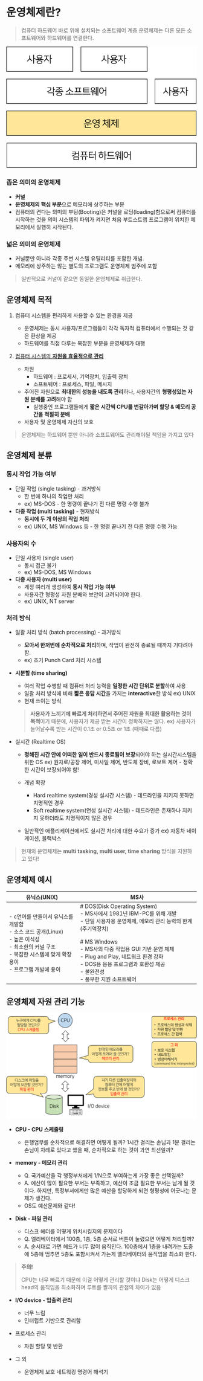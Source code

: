 # 운영체제란?

> 컴퓨터 하드웨어 바로 위에 설치되는 소프트웨어 계층
> 운영체제는 다른 모든 소프트웨어와 하드웨어를 연결한다.

![os_info_1](../img/OS/os_info_1.png)

### 좁은 의미의 운영체제

- **커널**
- **운영체제의 핵심 부분**으로 메모리에 상주하는 부분
- 컴퓨터의 켠다는 의미의 부팅(Booting)은 커널을 로딩(loading)함으로써 컴퓨터를 시작하는 것을 의미
  시스템의 파워가 켜지면 처음 부트스트랩 프로그램이 위치한 메모리에서 실행히 시작된다.

### 넓은 의미의 운영체제

- 커널뿐만 아니라 각종 주변 시스템 유틸리티를 포함한 개념. 
- 메모리에 상주하는 않는 별도의 프로그램도 운영체제 범주에 포함

> 일반적으로 커널이 같으면 동일한 운영체제로 취급한다.



## 운영체제 목적

1. 컴퓨터 시스템을 편리하게 사용할 수 있는 환경을 제공
   - 운영체제는 동시 사용자/프로그램들이 각각 독자적 컴퓨터에서 수행되는 것 같은 환상을 제공
   - 하드웨어를 직접 다루는 복잡한 부분을 운영체제가 대행

2. <u>컴퓨터 시스템의 **자원을 효율적으로 관리**</u>

   - 자원
     - 하드웨어 : 프로세서, 기억장치, 입출력 장치
     - 소프트웨어 : 프로세스, 파일, 메시지 
   - 주어진 자원으로 **최대한의 성능을 내도록 관리**하나, 사용자간의 **형평성있는 자원 분배를 고려**해야 함
     - 실행중인 프로그램들에게 **짧은 시간씩 CPU를 번갈아가며 할당 & 메모리 공간을 적절히 분배**
   - 사용자 및 운영체제 자신의 보호
   


> 운영체제는 하드웨어 뿐만 아니라 소프트웨어도 관리해야될 책임을 가지고 있다



## 운영체제 분류

### 동시 작업 가능 여부

- 단일 작업 (single tasking) - 과거방식
  - 한 번에 하나의 작업만 처리 
  - ex) MS-DOS - 한 명령이 끝나기 전 다른 명령 수행 불가
- **다중 작업 (multi tasking)**  - 현재방식
  - **동시에 두 개 이상의 작업 처리**
  - ex) UNIX, MS Windows 등 - 한 명령 끝나기 전 다른 명령 수행 가능

### 사용자의 수

- 단일 사용자 (single user)
  - 동시 접근 불가
  - ex) MS-DOS, MS Windows
- **다중 사용자 (multi user)**
  - 계정 여러개 생성하여 **동시 작업 가능 여부**
  - 사용자간 형평성 자원 분배와 보안이 고려되어야 한다. 
  - ex) UNIX, NT server

### 처리 방식

- 일괄 처리 방식 (batch processing) - 과거방식

  - **모아서 한꺼번에 순차적으로 처리**하며, 작업이 완전히 종료될 때까지 기다려야 함. 
  - ex) 초기 Punch Card 처리 시스템

- **시분할 (time sharing)** 

  - 여러 작업 수행할 때 컴퓨터 처리 능력을 **일정한 시간 단위로 분할**하여 사용
  - 일괄 처리 방식에 비해 **짧은 응답 시간**을 가지는 **interactive**한 방식
    ex) UNIX
  - 현재 쓰이는 방식

  > **사용자가 느끼기에 빠르게 처리하면서 주어진 자원을 최대한 활용하는 것이 목적**이기 때문에, 사용자가 제공 받는 시간이 정확하지는 않다.
  > ex) 사용자가 늘어날수록 받는 시간이 0.1초 or 0.5초 or 1초 (때때로 다름)

- 실시간 (Realtime OS)

  - **정해진 시간 안에 어떠한 일이 반드시 종료됨이 보장**되어야 하는 실시간시스템을 위한 OS
    ex) 원자로/공장 제어, 미사일 제어, 반도체 장비, 로보트 제어 - 정확한 시간이 보장되어야 함!

  - 개념 확장

    - Hard realtime system(경성 실시간 시스템) - 데드라인을 지키지 못하면 치명적인 경우
    - Soft realtime system(연성 실시간 시스템) - 데드라인은 존재하나 지키지 못하더라도 치명적이지 않은 경우
  - 일반적인 애플리케이션에서도 실시간 처리에 대한 수요가 증가
    ex) 자동차 네이게이션, 블랙박스



> 현재의 운영체제는 **multi tasking, multi user, time sharing** 방식을 지원하고 있다!



## 운영체제 예시

| 유닉스(UNIX)                                                 | MS사                                                         |
| ------------------------------------------------------------ | ------------------------------------------------------------ |
| -  c언어를 만들어서 유닉스를 개발함<br/>-  소스 코드 공개(Linux)<br/>-  높은 이식성<br/>-  최소한의 커널 구조<br/>-  복잡한 시스템에 맞게 확장 용이<br/>-  프로그램 개발에 용이 | # DOS(Disk Operating System)<br/> -  MS사에서 1981년 IBM-PC를 위해 개발<br/> -  단일 사용자용 운영체제, 메모리 관리 능력의 한계(주기억장치)<br/><br/># MS Windows<br/> -  MS사의 다중 작업용 GUI 기반 운영 체제<br/> -  Plug and Play, 네트워크 환경 강화<br/> -  DOS용 응용 프로그램과 호환성 제공<br/> -  불완전성<br/> -  풍부한 지원 소프트웨어 |



## 운영체제 자원 관리 기능

![운영체제의_구조](../img/OS/운영체제의_구조.png)



- **CPU - CPU 스케줄링**
  
  - 은행업무를 순차적으로 해결하면 어떻게 될까?
    1시간 걸리는 손님과 1분 걸리는 손님이 차례로 있다고 했을 때, 순차적으로 하는 것이 과연 최선일까?
- **memory - 메모리 관리**
  - Q. 국가예산을 각 행정부처에게 1/N으로 부여하는게 가장 좋은 선택일까?
  - A.  예산이 많이 필요한 부서는 부족하고, 예산이 조금 필요한 부서는 남게 될 것이다.
    하지만, 특정부서에게만 많은 예산을 할당하게 되면 형평성에 어긋나는 문제가 생긴다.
  - OS도 예산문제와 같다!
- **Disk - 파일 관리**
  - 디스크 헤더를 어떻게 위치시킬지의 문제이다
  - Q. 엘리베이터에서 100층, 1층, 5층 순서로 버튼이 눌렸으면 어떻게 처리할까?
  - A. 순서대로 가면 헤드가 너무 많이 움직인다. 
    100층에서 1층을 내려가는 도중에 5층에 멈추면 5층도 포함시켜서 가는게 엘리베이터의 움직임을 최소화 한다.

> **주의!**
>
> CPU는 너무 빠르기 때문에 이걸 어떻게 관리할 것이냐
> Disk는 어떻게 디스크 head의 움직임을 최소화하며 루트를 짤까의 관점의 차이가 있음

- **I/O device - 입출력 관리**
  - 너무 느림
  - 인터럽트 기반으로 관리함

- 프로세스 관리
  - 자원 할당 및 반환
- 그 외
  - 운영체제 보호 네트워킹 명령어 해석기

